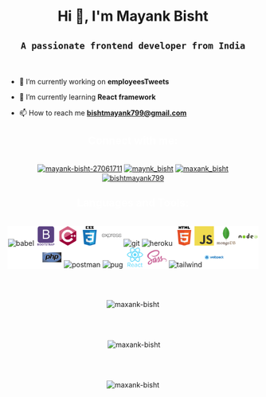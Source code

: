 <h1 align="center">Hi 👋, I'm <strong>Mayank Bisht</strong></h1>

<h2 align="center">

```
A passionate frontend developer from India
```

</h2>
<br>

-   🔭 I’m currently working on **employeesTweets**

-   🌱 I’m currently learning **React framework**

<!-- -   👨‍💻 All of my projects are available at [https://portfolio-by-mayank.netlify.app/](Mayank_portfolio) -->

-   📫 How to reach me **bishtmayank799@gmail.com**

<h2 align="center" style="color:white; font-weight:700; padding-bottom:1rem">Connect with me:</h2>

<p align="center">
<a href="https://linkedin.com/in/mayank-bisht-27061711" target="blank"><img align="center" src="https://raw.githubusercontent.com/rahuldkjain/github-profile-readme-generator/master/src/images/icons/Social/linked-in-alt.svg" alt="mayank-bisht-27061711" height="30" width="40" /></a>
<a href="https://instagram.com/maynk_bisht" target="blank"><img align="center" src="https://raw.githubusercontent.com/rahuldkjain/github-profile-readme-generator/master/src/images/icons/Social/instagram.svg" alt="maynk_bisht" height="30" width="40" /></a>
<a href="https://www.codechef.com/users/maxank_bisht" target="blank"><img align="center" src="https://cdn.jsdelivr.net/npm/simple-icons@3.1.0/icons/codechef.svg" alt="maxank_bisht" height="30" width="40" /></a>
<a href="https://www.hackerrank.com/bishtmayank799" target="blank"><img align="center" src="https://raw.githubusercontent.com/rahuldkjain/github-profile-readme-generator/master/src/images/icons/Social/hackerrank.svg" alt="bishtmayank799" height="30" width="40" /></a>
</p>

<h2 align="center" style="color:white; font-weight:700;padding-bottom:1rem">Languages and Tools:</h2>
<p align="center" style="background-color:white"> <img src="https://www.vectorlogo.zone/logos/babeljs/babeljs-icon.svg" alt="babel" width="40" height="40"/>   <img src="https://raw.githubusercontent.com/devicons/devicon/master/icons/bootstrap/bootstrap-plain-wordmark.svg" alt="bootstrap" width="40" height="40"/>  <img src="https://raw.githubusercontent.com/devicons/devicon/master/icons/cplusplus/cplusplus-original.svg" alt="cplusplus" width="40" height="40"/>  <img src="https://raw.githubusercontent.com/devicons/devicon/master/icons/css3/css3-original-wordmark.svg" alt="css3" width="40" height="40"/>  <img src="https://raw.githubusercontent.com/devicons/devicon/master/icons/express/express-original-wordmark.svg" alt="express" width="40" height="40"/>  <img src="https://www.vectorlogo.zone/logos/git-scm/git-scm-icon.svg" alt="git" width="40" height="40"/>  <img src="https://www.vectorlogo.zone/logos/heroku/heroku-icon.svg" alt="heroku" width="40" height="40"/> <img src="https://raw.githubusercontent.com/devicons/devicon/master/icons/html5/html5-original-wordmark.svg" alt="html5" width="40" height="40"/><img src="https://raw.githubusercontent.com/devicons/devicon/master/icons/javascript/javascript-original.svg" alt="javascript" width="40" height="40"/> <img src="https://raw.githubusercontent.com/devicons/devicon/master/icons/mongodb/mongodb-original-wordmark.svg" alt="mongodb" width="40" height="40"/> <img src="https://raw.githubusercontent.com/devicons/devicon/master/icons/nodejs/nodejs-original-wordmark.svg" alt="nodejs" width="40" height="40"/>  <img src="https://raw.githubusercontent.com/devicons/devicon/master/icons/php/php-original.svg" alt="php" width="40" height="40"/>  <img src="https://www.vectorlogo.zone/logos/getpostman/getpostman-icon.svg" alt="postman" width="40" height="40"/>  <img src="https://cdn.worldvectorlogo.com/logos/pug.svg" alt="pug" width="40" height="40"/>  <img src="https://raw.githubusercontent.com/devicons/devicon/master/icons/react/react-original-wordmark.svg" alt="react" width="40" height="40"/>  <img src="https://raw.githubusercontent.com/devicons/devicon/master/icons/sass/sass-original.svg" alt="sass" width="40" height="40"/>  <img src="https://www.vectorlogo.zone/logos/tailwindcss/tailwindcss-icon.svg" alt="tailwind" width="40" height="40"/> <img src="https://raw.githubusercontent.com/devicons/devicon/d00d0969292a6569d45b06d3f350f463a0107b0d/icons/webpack/webpack-original-wordmark.svg" alt="webpack" width="40" height="40"/> </p>
<br><br>
<p align="center"><img align="center" src="https://github-readme-stats.vercel.app/api/top-langs?username=maxank-bisht&show_icons=true&theme=dracula&title_color=f5f4f4&text_color=fafafa&locale=en&layout=compact" alt="maxank-bisht" /></p>
<br><br>
<p align="center">&nbsp;<img align="center" src="https://github-readme-stats.vercel.app/api?username=maxank-bisht&show_icons=true&theme=dracula&title_color=fafafa&text_color=fcf7f7&hide_border=false&locale=en" alt="maxank-bisht" /></p>
<br><br>

<p align="center"><img align="center" src="https://github-readme-streak-stats.herokuapp.com/?user=maxank-bisht&theme=dark" alt="maxank-bisht" /></p>
